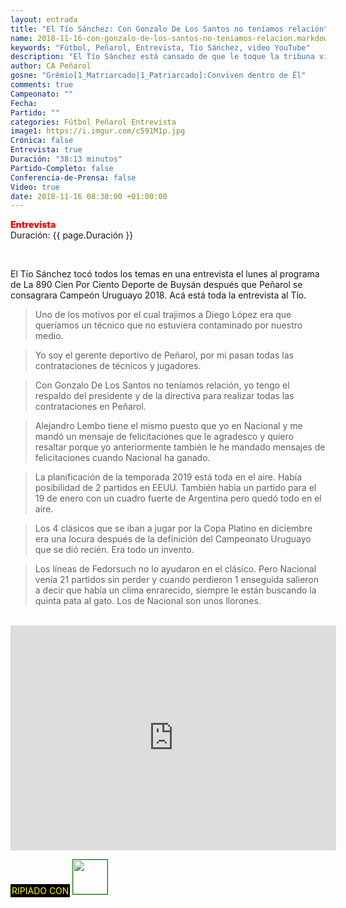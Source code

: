 ```yaml
---
layout: entrada
title: "El Tío Sánchez: Con Gonzalo De Los Santos no teníamos relación"
name: 2018-11-16-con-gonzalo-de-los-santos-no-teniamos-relacion.markdown
keywords: "Fútbol, Peñarol, Entrevista, Tío Sánchez, video YouTube"
description: "El Tío Sánchez está cansado de que le toque la tribuna visitante de Nacional arriba del vestuario de Peñarol por los insultos que debe de soportar, los h.d.p le gritaban asesino entre otras cosas "
author: CA Peñarol
gosne: "Grêmio[1_Matriarcado|1_Patriarcado]:Conviven dentro de Êl"
comments: true
Campeonato: ""
Fecha:
Partido: ""
categories: Fútbol Peñarol Entrevista
image1: https://i.imgur.com/c591M1p.jpg
Crónica: false
Entrevista: true
Duración: "38:13 minutos"
Partido-Completo: false
Conferencia-de-Prensa: false
Video: true
date: 2018-11-16 08:30:00 +01:00:00
---
```


<span style="color:red;font-weight:900">Entrevista</span><br>
<span>Duración: {{ page.Duración }}</span><br>

<br>

El Tío Sánchez tocó todos los temas en una entrevista el lunes al programa de La 890 Cien Por Ciento Deporte de Buysán después que Peñarol se consagrara Campeón Uruguayo 2018. Acá está toda la entrevista al Tío.

<blockquote>
  Uno de los motivos por el cual trajimos a Diego López era que queríamos un técnico que no estuviera contaminado por nuestro medio.
</blockquote>

<blockquote>
  Yo soy el gerente deportivo de Peñarol, por mi pasan todas las contrataciones de técnicos y jugadores.
</blockquote>

<blockquote>
  Con Gonzalo De Los Santos no teníamos relación, yo tengo el respaldo del presidente y de la directiva para realizar todas las contrataciones en Peñarol.
</blockquote>

<blockquote>
  Alejandro Lembo tiene el mismo puesto que yo en Nacional y me mandó un mensaje de felicitaciones que le agradesco y quiero resaltar porque yo anteriormente también le he mandado mensajes de felicitaciones cuando Nacional ha ganado.
</blockquote>

<blockquote>
  La planificación de la temporada 2019 está toda en el aire. Había posibilidad de 2 partidos en EEUU. También había un partido para el 19 de enero con un cuadro fuerte de Argentina pero quedó todo en el aire.
</blockquote>

<blockquote>
  Los 4 clásicos que se iban a jugar por la Copa Platino en diciembre era una locura después de la definición del Campeonato Uruguayo que se dió recién. Era todo un invento.
</blockquote>

<blockquote>
  Los líneas de Fedorsuch no lo ayudaron en el clásico. Pero Nacional venía 21 partidos sin perder y cuando perdieron 1 enseguida salieron a decir que había un clima enrarecido, siempre le están buscando la quinta pata al gato. Los de Nacional son unos llorones.
</blockquote>

<br>

<iframe width="521" height="360" src="https://www.youtube.com/embed/7iaqNpnRsE4" frameborder="0" allow="accelerometer; autoplay; encrypted-media; gyroscope; picture-in-picture" allowfullscreen></iframe>

<br>

<span style="color:yellow;background:black;padding:2px;">RIPIADO CON</span> <a href="http://ffmpeg.org"><img src="{{ site.url }}/images/ffmpeg.png" width="55px" style="border:1px solid green;"></a>
